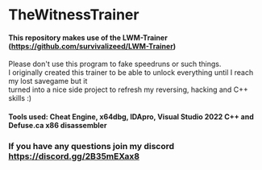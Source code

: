 # TheWitnessTrainer
#### This repository makes use of the LWM-Trainer (https://github.com/survivalizeed/LWM-Trainer)
Please don't use this program to fake speedruns or such things.  
I originally created this trainer to be able to unlock everything until I reach my lost savegame but it  
turned into a nice side project to refresh my reversing, hacking and C++ skills :)
#### Tools used: Cheat Engine, x64dbg, IDApro, Visual Studio 2022 C++ and Defuse.ca x86 disassembler 
### If you have any questions join my discord https://discord.gg/2B35mEXax8
